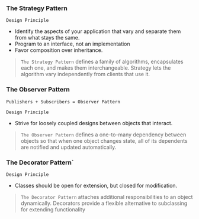 ### The Strategy Pattern
`Design Principle`
- Identify the aspects of your application that vary and separate them from what stays the same.
- Program to an interface, not an implementation
- Favor composition over inheritance.

> `The Strategy Pattern` defines a family of algorithms, encapsulates each one, and makes them interchangeable. Strategy lets the algorithm vary independently from clients that use it.

### The Observer Pattern
`Publishers + Subscribers = Observer Pattern`

`Design Principle`
- Strive for loosely coupled designs between objects that interact.

> `The Observer Pattern` defines a one-to-many dependency between objects so that when one object changes state, all of its dependents are notified and updated automatically.

### The Decorator Pattern`
`Design Principle`
- Classes should be open for extension, but closed for modification.

> `The Decorator Pattern` attaches additional responsibilities to an object dynamically. Decorators provide a flexible alternative to subclassing for extending functionality
